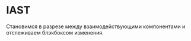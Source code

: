 # IAST

Становимся в разрезе между взаимодействующими компонентами и отслеживаем блэкбоксом изменения.
